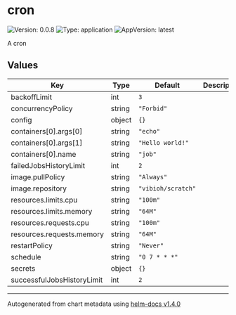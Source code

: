 # cron

![Version: 0.0.8](https://img.shields.io/badge/Version-0.0.8-informational?style=flat-square) ![Type: application](https://img.shields.io/badge/Type-application-informational?style=flat-square) ![AppVersion: latest](https://img.shields.io/badge/AppVersion-latest-informational?style=flat-square)

A cron

## Values

| Key                        | Type   | Default            | Description |
| -------------------------- | ------ | ------------------ | ----------- |
| backoffLimit               | int    | `3`                |             |
| concurrencyPolicy          | string | `"Forbid"`         |             |
| config                     | object | `{}`               |             |
| containers[0].args[0]      | string | `"echo"`           |             |
| containers[0].args[1]      | string | `"Hello world!"`   |             |
| containers[0].name         | string | `"job"`            |             |
| failedJobsHistoryLimit     | int    | `2`                |             |
| image.pullPolicy           | string | `"Always"`         |             |
| image.repository           | string | `"vibioh/scratch"` |             |
| resources.limits.cpu       | string | `"100m"`           |             |
| resources.limits.memory    | string | `"64M"`            |             |
| resources.requests.cpu     | string | `"100m"`           |             |
| resources.requests.memory  | string | `"64M"`            |             |
| restartPolicy              | string | `"Never"`          |             |
| schedule                   | string | `"0 7 * * *"`      |             |
| secrets                    | object | `{}`               |             |
| successfulJobsHistoryLimit | int    | `2`                |             |

---

Autogenerated from chart metadata using [helm-docs v1.4.0](https://github.com/norwoodj/helm-docs/releases/v1.4.0)
